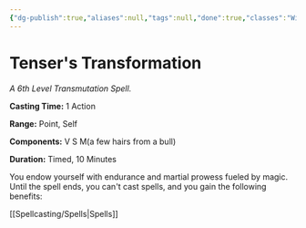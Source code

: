 ```yaml
---
{"dg-publish":true,"aliases":null,"tags":null,"done":true,"classes":"Wizard,","spellLevel":6,"school":"Transmutation","source":"XGE","permalink":"/spells/tenser-s-transformation/","dgHomeLink":false,"dgPassFrontmatter":true}
---
```


# Tenser's Transformation
*A 6th Level Transmutation Spell.*

**Casting Time:** 1 Action

**Range:** Point, Self

**Components:** V S M(a few hairs from a bull)

**Duration:** Timed, 10 Minutes

You endow yourself with endurance and martial prowess fueled by magic. Until the spell ends, you can't cast spells, and you gain the following benefits:

[[Spellcasting/Spells|Spells]]